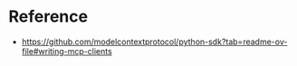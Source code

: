 # Reference
- https://github.com/modelcontextprotocol/python-sdk?tab=readme-ov-file#writing-mcp-clients
